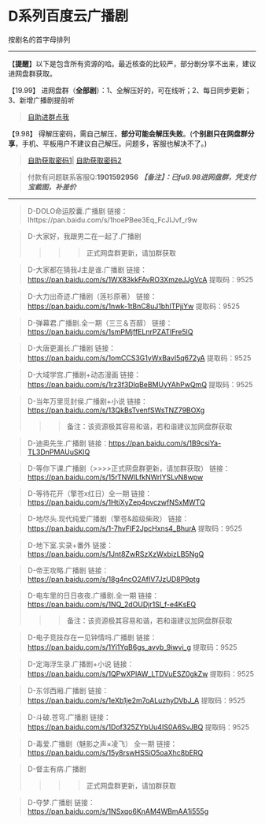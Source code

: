 <h1>D系列百度云广播剧</h1>
按剧名的首字母排列

-----
【**提醒**】以下是包含所有资源的哈。最近核查的比较严，部分剧分享不出来，建议进网盘群获取。


【19.99】 进网盘群（**全部剧**）：1、全解压好的，可在线听；2、每日同步更新；3、新增广播剧提前听
>[自助进群点我](http://pay.tupianmima.com/ma.html)

【9.98】 得解压密码，需自己解压，**部分可能会解压失败**。(**个别剧只在网盘群分享**，手机、平板用户不建议自己解压。问题多，客服也解决不了。)

>[自助获取密码1](http://pay.tupianmima.com/p.php?8tp=t4.14178a37b998.pg1)|
[自助获取密码2](http://pay.tupianmima.com/p.php?8tp=s1.13473a116b998.pg1)

>付款有问题联系客服Q:**1901592956**
***【备注】：已fu9.98进网盘群，凭支付宝截图，补差价***

------

>D-DOLO命运胶囊.广播剧
链接：lhttps://pan.baidu.com/s/1hoePBee3Eq_FcJIJvf_r9w
 
>D-大家好，我跟男二在一起了.广播剧
>>>>正式网盘群更新，请加群获取
 
>D-大家都在猜我J主是谁.广播剧
链接：https://pan.baidu.com/s/1WX83kkFAvRO3XmzeJJgVcA
提取码：9525 
 
>D-大力出奇迹.广播剧（莲衫原著）
链接：https://pan.baidu.com/s/1nwk-1tBnC8uJ1bhITPjjYw
提取码：9525
 
>D-弹幕君.广播剧.全一期（三三＆百醇）
链接：https://pan.baidu.com/s/1smPMjffELnrPZATIFre5lQ
 
>D-大唐更漏长.广播剧
链接：https://pan.baidu.com/s/1omCCS3G1yWxBavI5q672yA
提取码：9525
 
>D-大域学宫.广播剧+动态漫画
链接：https://pan.baidu.com/s/1rz3f3DlqBeBMUyYAhPwQmQ
提取码：9525
 
>D-当年万里觅封侯.广播剧+小说
链接：https://pan.baidu.com/s/13QkBsTvenfSWsTNZ79BOXg
>>>备注：该资源极其容易和谐，若和谐建议加网盘群获取
 
>D-迪奥先生.广播剧
链接：https://pan.baidu.com/s/1B9csiYa-TL3DnPMAUuSKlQ
 
>D-等你下课.广播剧（>>>>正式网盘群更新，请加群获取）
链接：https://pan.baidu.com/s/15rTNWlLfkNWrIYSLvN8wpw
 
>D-等待花开（擎苍x红日）全一期
链接：https://pan.baidu.com/s/1HtiXyZep4pvczwfNSxMWTQ

>D-地尽头.现代纯爱广播剧（擎苍&超级柴政）
链接：https://pan.baidu.com/s/1-7hvFIF2JpcHxns4_BhurA
提取码：9525

>D-地下室.实录+番外
链接：https://pan.baidu.com/s/1Jnt8ZwRSzXzWxbizLB5NgQ

>D-帝王攻略.广播剧
链接：https://pan.baidu.com/s/18g4ncO2AfIV7JzUD8P9ptg

>D-电车里的日日夜夜.广播剧.全一期
链接：https://pan.baidu.com/s/1NQ_2dOUDjr1Sl_f-e4KsEQ
>>>备注：该资源极其容易和谐，若和谐建议加网盘群获取
 
>D-电子竞技存在一见钟情吗.广播剧
链接：https://pan.baidu.com/s/1Yi1YqB6gs_avyb_9iwvi_g
提取码：9525 
 
>D-定海浮生录.广播剧+小说
链接：https://pan.baidu.com/s/1QPwXPlAW_LTDVuESZ0gkZw
提取码：9525 
 
>D-东邻西厢.广播剧
链接：https://pan.baidu.com/s/1eXb1je2m7oALuzhyDVbJ_A
提取码：9525
 
>D-斗破.苍穹.广播剧
链接：https://pan.baidu.com/s/1Dof325ZYbUu4IS0A6SvJBQ
提取码：9525
 
>D-毒爱.广播剧（魅影之声×凌飞） 全一期
链接：https://pan.baidu.com/s/15y8rswHSSiO5oaXhc8bERQ
 
>D-督主有病.广播剧
>>>>正式网盘群更新，请加群获取
 
>D-夺梦.广播剧
链接：https://pan.baidu.com/s/1NSxqo6KnAM4WBmAA1i555g

 
